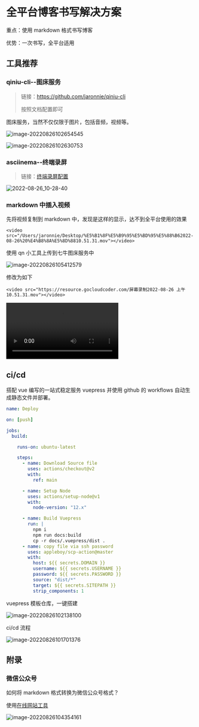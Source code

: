 # 全平台博客书写解决方案

重点：使用 markdown 格式书写博客

优势：一次书写，全平台适用

## 工具推荐

### qiniu-cli--图床服务

> 链接：https://github.com/jaronnie/qiniu-cli
>
> 按照文档配置即可

图床服务，当然不仅仅限于图片，包括音频，视频等。

![image-20220826102654545](https://resource.gocloudcoder.com/image-20220826102654545.png)

![image-20220826102630753](https://resource.gocloudcoder.com/image-20220826102630753.png)

### asciinema--终端录屏

> 链接：[终端录屏配置](https://blog.jaronnie.com/linux%e7%bb%88%e7%ab%af%e5%bd%95%e5%b1%8f%e5%b7%a5%e5%85%b7asciinema%e5%b9%b6%e8%bd%ac%e4%b8%bagif/)

![2022-08-26_10-28-40](https://resource.gocloudcoder.com/2022-08-26_10-28-40.gif)

### markdown 中插入视频

先将视频复制到 markdown 中，发现是这样的显示，达不到全平台使用的效果

```shell
<video src="/Users/jaronnie/Desktop/%E5%B1%8F%E5%B9%95%E5%BD%95%E5%88%B62022-08-26%20%E4%B8%8A%E5%8D%8810.51.31.mov"></video>
```

使用 qn 小工具上传到七牛图床服务中

![image-20220826105412579](https://resource.gocloudcoder.com/image-20220826105412579.png)

修改为如下

```shell
<video src="https://resource.gocloudcoder.com/屏幕录制2022-08-26 上午10.51.31.mov"></video>
```

<video src="https://resource.gocloudcoder.com/屏幕录制2022-08-26 上午10.51.31.mov"></video>

## ci/cd

搭配 vue 编写的一站式稳定服务 vuepress 并使用 github 的 workflows 自动生成静态文件并部署。

```yaml
name: Deploy

on: [push]

jobs:
  build:

    runs-on: ubuntu-latest

    steps:
      - name: Download Source file
        uses: actions/checkout@v2
        with:
          ref: main

      - name: Setup Node
        uses: actions/setup-node@v1
        with:
          node-version: "12.x"

      - name: Build Vuepress
        run: |
          npm i
          npm run docs:build
          cp -r docs/.vuepress/dist .
      - name: copy file via ssh password
        uses: appleboy/scp-action@master
        with:
          host: ${{ secrets.DOMAIN }}
          username: ${{ secrets.USERNAME }}
          password: ${{ secrets.PASSWORD }}  
          source: "dist/*"
          target: ${{ secrets.SITEPATH }}
          strip_components: 1
```

vuepress 模板仓库，一键搭建

![image-20220826102138100](https://resource.gocloudcoder.com/image-20220826102138100.png)

ci/cd 流程

![image-20220826101701376](https://resource.gocloudcoder.com/image-20220826101701376.png)



## 附录

### 微信公众号

如何将 markdown 格式转换为微信公众号格式？

使用[在线网站工具](https://doocs.gitee.io/md/)

![image-20220826104354161](https://resource.gocloudcoder.com/image-20220826104354161.png)
